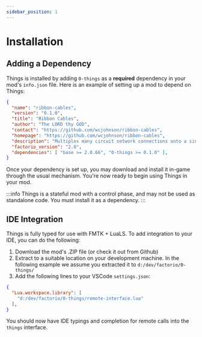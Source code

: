 ```yaml
---
sidebar_position: 1
---
```


# Installation

## Adding a Dependency

Things is installed by adding `0-things` as a **required** dependency in your mod's `info.json` file. Here is an example of setting up a mod to depend on Things:

```json
{
  "name": "ribbon-cables",
  "version": "0.1.0",
  "title": "Ribbon Cables",
  "author": "The LORD thy GOD",
  "contact": "https://github.com/wcjohnson/ribbon-cables",
  "homepage": "https://github.com/wcjohnson/ribbon-cables",
  "description": "Multiplex many circuit network connections onto a single compact cable.",
  "factorio_version": "2.0",
  "dependencies": [ "base >= 2.0.66", "0-things >= 0.1.0" ],
}
```

Once your dependency is set up, you may download and install it in-game through the usual mechanism. You're now ready to begin using Things in your mod.

:::info
Things is a stateful mod with a control phase, and may not be used as standalone code. You must install it as a dependency.
:::

## IDE Integration

Things is fully typed for use with FMTK + LuaLS. To add integration to your IDE, you can do the following:

1) Download the mod's .ZIP file (or check it out from Github)
2) Extract to a suitable location on your development machine. In the following example we assume you extracted it to `d:/dev/factorio/0-things/`
3) Add the following lines to your VSCode `settings.json`:

```json
{
  "Lua.workspace.library": [
    "d:/dev/factorio/0-things/remote-interface.lua"
  ],
}
```

You should now have IDE typings and completion for remote calls into the `things` interface.
